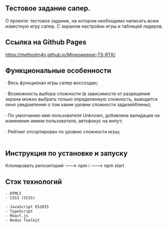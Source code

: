 ## Тестовое задание сапер.

О проекте: тестовое задание, на котором необходимо написать всем известную игру сапер. C экраном настройки игры и таблицей лидеров.

## Ссылка на Github Pages

https://methodm4n.github.io/Minesweeper-TS-RTK/

## Функциональные особенности

· Весь функционал игры сапер воссоздан;<br></br>
· Возможность выбора сложности (в зависимости от разрешения экрана можно выбрать только определенную сложность, выводится окно уведомления о том какие уровни сложности задизейблены);<br></br>
· По умолчанию имя пользователя Unknown, добавлена валидация на изменение имени пользователя, автофокус на инпут;<br></br>
· Рейтинг отсортирован по уровню сложности игры;<br></br>

## Инструкция по установке и запуску

Клонировать репозиторий ---> npm i ---> npm start

## Стэк технологий

```
- HTML5
- CSS3 (SCSS)
```

```JS
- JavaScript ES2015
- TypeScript
- React.js
- Redux Toolkit
```
